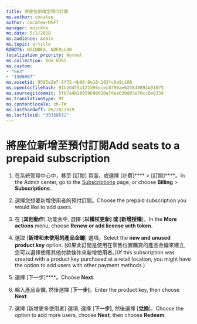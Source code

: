 ```yaml
---
title: 將座位新增至預付訂閱
ms.author: cmcatee
author: cmcatee-MSFT
manager: mnirkhe
ms.date: 5/2/2018
ms.audience: Admin
ms.topic: article
ROBOTS: NOINDEX, NOFOLLOW
localization_priority: Normal
ms.collection: Adm_O365
ms.custom:
- "663"
- "1500007"
ms.assetid: 9595e2e7-5f72-4b08-9e16-183fc6e9c108
ms.openlocfilehash: 91b2ddf5a121595ecec8790ae625849894b01875
ms.sourcegitcommit: 5fb7a4b28859690020efdea630d03e70cc0e6334
ms.translationtype: MT
ms.contentlocale: zh-TW
ms.lasthandoff: 06/28/2019
ms.locfileid: "35358532"
---
```

# <a name="add-seats-to-a-prepaid-subscription"></a><span data-ttu-id="93cfb-102">將座位新增至預付訂閱</span><span class="sxs-lookup"><span data-stu-id="93cfb-102">Add seats to a prepaid subscription</span></span>

1. <span data-ttu-id="93cfb-103">在系統管理中心中，移至 [訂閱][](https://go.microsoft.com/fwlink/p/?linkid=842054) 頁面，或選擇 [計費]\*\*\*\* \> [訂閱]\*\*\*\*。</span><span class="sxs-lookup"><span data-stu-id="93cfb-103">In the Admin center, go to the [Subscriptions](https://go.microsoft.com/fwlink/p/?linkid=842054) page, or choose **Billing** \> **Subscriptions**.</span></span>

2. <span data-ttu-id="93cfb-104">選擇您想要新增使用者的預付訂閱。</span><span class="sxs-lookup"><span data-stu-id="93cfb-104">Choose the prepaid subscription you would like to add users.</span></span>

3. <span data-ttu-id="93cfb-105">在 [**其他動作**] 功能表中, 選擇 [**以權杖更新] 或 [新增授權**]。</span><span class="sxs-lookup"><span data-stu-id="93cfb-105">In the **More actions** menu, choose **Renew or add license with token**.</span></span>

4. <span data-ttu-id="93cfb-106">選取 [**新增和未使用的產品金鑰**] 選項。</span><span class="sxs-lookup"><span data-stu-id="93cfb-106">Select the **new and unused product key** option.</span></span> <span data-ttu-id="93cfb-107">(如果此訂閱是使用在零售位置購買的產品金鑰來建立, 您可以選擇使用其他付款條件來新增使用者。)</span><span class="sxs-lookup"><span data-stu-id="93cfb-107">(If this subscription was created with a product key purchased at a retail location, you might have the option to add users with other payment methods.)</span></span>

5. <span data-ttu-id="93cfb-108">選擇 [下一步]\*\*\*\*。</span><span class="sxs-lookup"><span data-stu-id="93cfb-108">Choose **Next**.</span></span>

6. <span data-ttu-id="93cfb-109">輸入產品金鑰, 然後選擇 [**下一步]**。</span><span class="sxs-lookup"><span data-stu-id="93cfb-109">Enter the product key, then choose **Next**.</span></span>

7. <span data-ttu-id="93cfb-110">選擇 [新增更多使用者] 選項, 選擇 [**下一步]**, 然後選擇 [**兌換**]。</span><span class="sxs-lookup"><span data-stu-id="93cfb-110">Choose the option to add more users, choose **Next**, then choose **Redeem**.</span></span>
